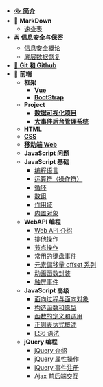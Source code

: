 - [👓 **简介**](./README.md)
- 📝 **MarkDown**
  - [速查表](./MarkDown/MarkDown.md)
- 🚔 **信息安全与保密**
  - [信息安全概论](./信息安全与保密/信息安全概论.md)
  - [底层数据恢复](./信息安全与保密/底层数据恢复.md)
- [🤖 **Git 和 Github**](./Git/git.md)
- 🚀 **前端**
  - **框架**
    - [**Vue**](./大前端/Vue框架/vue.md)
    - [**BootStrap**](./大前端/BootStrap.md)
  - **Project**
    - [**数据可视化项目**](./大前端/04-数据可视化项目/数据可视化.md)
    - [**大事件后台管理系统**](./大前端/06-大事件后台管理系统/大事件后台管理系统.md)
  - [**HTML**](./大前端/html.md)
  - [**CSS**](./大前端/css.md)
  - [**移动端 Web**](./大前端/移动web.md)
  - [**JavaScript 问题**](./大前端/JsQuestion.md)
  - **JavaScript 基础**
    - [编程语言](./大前端/01-JavaScript基础/01/1.md)
    - [运算符（操作符）](./大前端/01-JavaScript基础/02/1.md)
    - [循环](./大前端/01-JavaScript基础/03/1.md)
    - [数组](./大前端/01-JavaScript基础/04/1.md)
    - [作用域](./大前端/01-JavaScript基础/05/1.md)
    - [内置对象](./大前端/01-JavaScript基础/06/1.md)
  - **WebAPI 编程**
    - [Web API 介绍](./大前端/02-WebAPI编程/01/1.md)
    - [排他操作](./大前端/02-WebAPI编程/02/1.md)
    - [节点操作](./大前端/02-WebAPI编程/03/1.md)
    - [常用的键盘事件](./大前端/02-WebAPI编程/04/1.md)
    - [元素偏移量 offset 系列](./大前端/02-WebAPI编程/05/1.md)
    - [动画函数封装](./大前端/02-WebAPI编程/06/1.md)
    - [触屏事件](./大前端/02-WebAPI编程/07/1.md)
  - **JavaScript 高级**
    - [面向过程与面向对象](./大前端/05-JavaScript%20高级/01/1.md)
    - [构造函数和原型](./大前端/05-JavaScript%20高级/02/1.md)
    - [函数的定义和调用](./大前端/05-JavaScript%20高级/03/1.md)
    - [正则表达式概述](./大前端/05-JavaScript%20高级/04/1.md)
    - [ES6 语法](./大前端/05-JavaScript%20高级/05/1.md)
  - **jQuery 编程**
    - [jQuery 介绍](./大前端/03-jQuery编程/01/1.md)
    - [jQuery 属性操作](./大前端/03-jQuery编程/02/1.md)
    - [jQuery 事件注册](./大前端/03-jQuery编程/03/1.md)
    - [Ajax 前后端交互](./大前端/03-jQuery编程/04/ajax.md)
